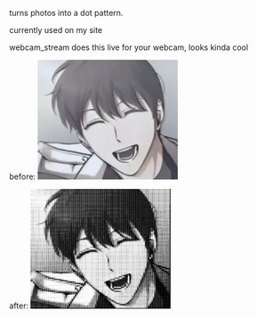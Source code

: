 turns photos into a dot pattern.

currently used on my site 

webcam_stream does this live for your webcam, looks kinda cool 

before:
<img src="photo.png" alt="before" width="50%">

after:
<img src="dot_img.png" alt="after" width="50%">

